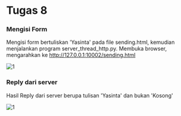 # Tugas 8

### Mengisi Form
Mengisi form bertuliskan 'Yasinta' pada file sending.html, kemudian menjalankan program server_thread_http.py. Membuka browser, mengarahkan ke http://127.0.0.1:10002/sending.html

![1]()


### Reply dari server
Hasil Reply dari server berupa tulisan 'Yasinta' dan bukan 'Kosong'

![1]()